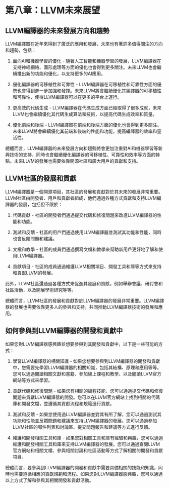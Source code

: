 # 第八章：LLVM未來展望

## LLVM編譯器的未來發展方向和趨勢

LLVM編譯器在近年來得到了廣泛的應用和發展，未來也有著許多值得關注的方向和趨勢，包括：

1. 面向AI和機器學習的優化 - 隨著人工智能和機器學習的發展，LLVM編譯器在支持神經網絡、圖形處理等方面的優化也會得到更多關注。未來LLVM也會繼續推出新的功能和優化，以支持更多的AI應用。

2. 優化編譯器的可移植性和可靠性 - LLVM編譯器在可移植性和可靠性方面的優勢也會得到進一步加強和發揮。未來LLVM將會繼續優化其編譯器的可移植性和可靠性，使得LLVM編譯器可以在更多的平台上運行。

3. 更高效的代碼生成 - LLVM編譯器在代碼生成方面已經取得了很多成就，未來LLVM也會繼續優化其代碼生成算法和技術，以提高代碼生成效率和質量。

4. 優化前端和後端 - LLVM編譯器在前端和後端方面的優化也會得到更多關注。未來LLVM將會繼續優化其前端和後端的性能和功能，提高編譯器的效率和靈活性。

總體而言，LLVM編譯器的未來發展方向和趨勢將會更加注重對AI和機器學習等新興技術的支持，同時也會繼續優化編譯器的可移植性、可靠性和效率等方面的特點。未來LLVM的發展也需要依靠開源社區和廣大用戶的貢獻和支持。

## LLVM社區的發展和貢獻

LLVM編譯器是一個開源項目，其社區的發展和貢獻對於其未來的發展非常重要。LLVM社區由開發者、用戶和貢獻者組成，他們通過各種方式貢獻和支持LLVM編譯器的發展，包括但不限於：

1. 代碼貢獻 - 社區的開發者們通過提交代碼和修復問題來改進LLVM編譯器的性能和功能。

2. 測試和反饋 - 社區的用戶們通過使用LLVM編譯器並測試其功能和性能，同時也會反饋問題和建議。

3. 文檔和教學 - 社區的成員們通過撰寫文檔和教學來幫助新用戶更好地了解和使用LLVM編譯器。

4. 貢獻項目 - 社區的成員通過維護LLVM相關項目、開發工具和庫等方式來支持和貢獻LLVM的發展。

此外，LLVM社區還通過各種方式來促進其發展和貢獻，例如舉辦會議、研討會和社區活動，以及開展學術研究等等。

總體而言，LLVM社區的發展和貢獻對於LLVM編譯器的發展非常重要。LLVM編譯器的發展也需要依靠更多人的參與和支持，共同推動LLVM編譯器技術的發展和應用。

## 如何參與到LLVM編譯器的開發和貢獻中

如果您對LLVM編譯器感興趣並想要參與到其開發和貢獻中，以下是一些可能的方式：

1. 學習LLVM編譯器的相關知識 - 如果您想要參與到LLVM編譯器的開發和貢獻中，您需要先學習LLVM編譯器的相關知識，包括其結構、原理和應用等等。您可以通過閱讀相關文獻和書籍、參加線上課程和教學、以及閱讀LLVM官方網站等方式來學習。

2. 貢獻代碼和修復問題 - 如果您有相關的編程技能，您可以通過提交代碼和修復問題來貢獻LLVM編譯器的開發。您可以在LLVM官方網站上找到相關的代碼庫和開發文檔，並遵循其貢獻流程和規範進行貢獻。

3. 測試和反饋 - 如果您使用過LLVM編譯器並對其有所了解，您可以通過測試其功能和性能並反饋問題和建議來支持LLVM編譯器的發展。您可以通過參加LLVM社區的郵件列表和討論區、提交問題報告和建議等方式進行反饋。

4. 維護和開發相關工具和庫 - 如果您對相關工具和庫有經驗和興趣，您可以通過維護和開發相關工具和庫來支持LLVM編譯器的發展。您可以通過查閱LLVM官方網站和相關文檔、參與相關討論和社區活動等方式了解相關的開發和貢獻項目。

總體而言，要參與到LLVM編譯器的開發和貢獻中需要具備相關的技能和知識，同時也需要遵循相應的貢獻規範和流程。如果您對LLVM編譯器感興趣，您可以通過以上方式了解和參與其相關開發和貢獻活動。
